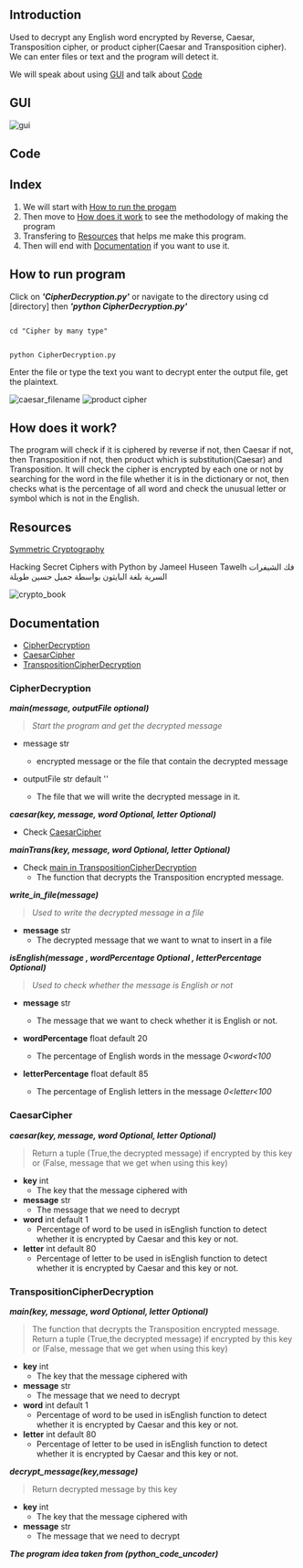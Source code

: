 ## Introduction
Used to decrypt any English word encrypted by Reverse, Caesar, Transposition cipher, or product cipher(Caesar and Transposition cipher).
We can enter files or text and the program will detect it.

We will speak about using [GUI](#GUI) and talk about [Code](#Code)

## GUI
![gui](Screenshots/gif.gif)

## Code
## Index    
  1. We will start with [How to run the progam](#How-to-run-program)
  2. Then move to [How does it work](#how-does-it-work?) to see the methodology of making the program
  3. Transfering to [Resources](#Resources) that helps me make this program.
  4. Then will end with [Documentation](#Documentation) if you want to use it.

## How to run program 
Click on ***'CipherDecryption.py'*** or navigate to the directory using cd [directory] then ***'python CipherDecryption.py'*** 

<prev >
<code >
cd "Cipher by many type"
    
python CipherDecryption.py
</code>
</prev>

Enter the file or type the text you want to decrypt enter the output file, get the plaintext.

![caesar_filename](Screenshots/caesar_filename.png)
![product cipher](Screenshots/product.png)

## How does it work?

The program will check if it is ciphered by reverse if not, then Caesar if not, then Transposition if not, then product which is substitution(Caesar) and Transposition.
It will check the cipher is encrypted by each one or not by searching for the word in the file whether it is in the dictionary or not, then checks what is the percentage of all word and check the unusual letter or symbol which is not in the English.

## Resources
[Symmetric Cryptography](https://www.coursera.org/learn/symmetric-crypto)

Hacking Secret Ciphers with Python by Jameel Huseen Tawelh
فك الشيفرات السرية بلغة البايثون بواسطة جميل حسين طويلة

![crypto_book](Screenshots/crypto_book.png)


## Documentation
   * [CipherDecryption](#CipherDecryption)
   * [CaesarCipher](#CaesarCipher)
   * [TranspositionCipherDecryption](#TranspositionCipherDecryption)
    
### CipherDecryption
***main(message, outputFile *optional*)***<br/> 
   > *Start the program and get the decrypted message*
     
   * message str
        - encrypted message or the file that contain the decrypted message
                
   * outputFile str default ''
        - The file that we will write the decrypted message in it.


***caesar(key, message, word *Optional*, letter *Optional*)***
* Check [CaesarCipher](#CaesarCipher)

***mainTrans(key, message, word *Optional*, letter *Optional*)***
* Check [main in TranspositionCipherDecryption](#TranspositionCipherDecryption)
    - The function that decrypts the Transposition encrypted message.

***write_in_file(message)***<br>
> *Used to write the decrypted message in a file*
* **message** str
    - The decrypted message that we want to wnat to insert in a file

***isEnglish(message , wordPercentage *Optional* , letterPercentage *Optional*)***<br>
> *Used to check whether the message is English or not*
- **message** str
    * The message that we want to check whether it is English or not.

- **wordPercentage** float default 20
    * The percentage of English words in the message *0<word<100*
            
- **letterPercentage** float default 85
    * The percentage of English letters in the message *0<letter<100*

### CaesarCipher
   ***caesar(key, message, word *Optional*, letter *Optional*)*** <br>
   > Return a tuple (True,the decrypted message) if encrypted by this key or (False, message that we get when using this key)

   * **key** int
        - The key that the message ciphered with
   * **message** str
        - The message that we need to decrypt
   * **word** int default 1 
        - Percentage of word to be used in isEnglish function to detect whether it is encrypted by Caesar and this key or not.
   * **letter** int default 80
        - Percentage of letter to be used in isEnglish function to detect whether it is encrypted by Caesar and this key or    not.

   ### TranspositionCipherDecryption
   ***main(key, message, word *Optional*, letter *Optional*)***<br>
   > The function that decrypts the Transposition encrypted message.<br>
    Return a tuple (True,the decrypted message) if encrypted by this key or (False, message that we get when using this key)

   * **key** int
        - The key that the message ciphered with
   * **message** str
        - The message that we need to decrypt
   * **word** int default 1 
        - Percentage of word to be used in isEnglish function to detect whether it is encrypted by Caesar and this key or not.
   * **letter** int default 80
        - Percentage of letter to be used in isEnglish function to detect whether it is encrypted by Caesar and this key or not.

   ***decrypt_message(key,message)***<br>
   > Return decrypted message by this key

   * **key** int
        - The key that the message ciphered with
   * **message** str
        - The message that we need to decrypt

___The program idea taken from (python_code_uncoder)___
